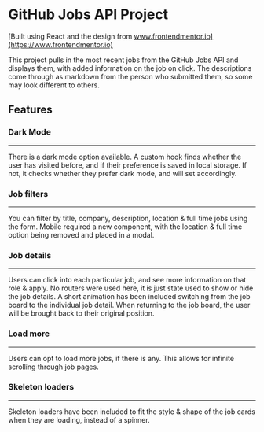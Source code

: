 # GitHub Jobs API Project

[Built using React and the design from www.frontendmentor.io](https://www.frontendmentor.io)

This project pulls in the most recent jobs from the GitHub Jobs API and displays them, with added information on the job on click. The descriptions come through as markdown from the person who submitted them, so some may look different to others.

## Features

### Dark Mode
---

There is a dark mode option available. A custom hook finds whether the user has visited before, and if their preference is saved in local storage. If not, it checks whether they prefer dark mode, and will set accordingly.

### Job filters
---

You can filter by title, company, description, location & full time jobs using the form. Mobile required a new component, with the location & full time option being removed and placed in a modal.

### Job details
---

Users can click into each particular job, and see more information on that role & apply. No routers were used here, it is just state used to show or hide the job details. A short animation has been included switching from the job board to the individual job detail. When returning to the job board, the user will be brought back to their original position.

### Load more
---

Users can opt to load more jobs, if there is any. This allows for infinite scrolling through job pages.

### Skeleton loaders
---

Skeleton loaders have been included to fit the style & shape of the job cards when they are loading, instead of a spinner. 
